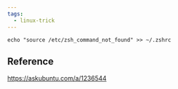 ```yaml
---
tags:
  - linux-trick
---
```

`echo "source /etc/zsh_command_not_found" >> ~/.zshrc`

## Reference

https://askubuntu.com/a/1236544
